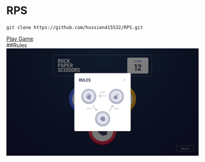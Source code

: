 # RPS
    git clone https://github.com/hussien415532/RPS.git
 <a href="https://hussien415532.github.io/RPS/"> Play Game</a><br/>
##Rules 
![Test Image 4](design/original/desktop-rules-modal.jpg)
